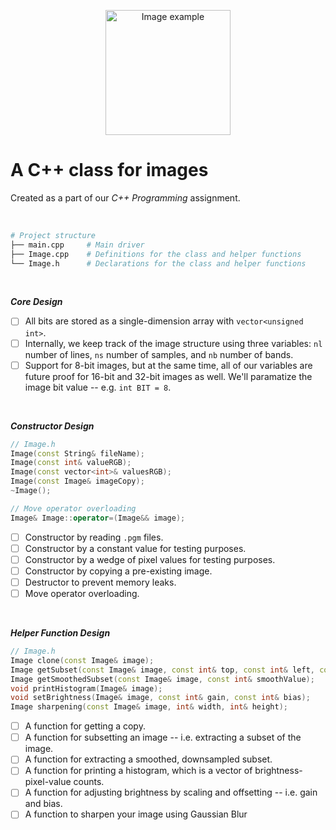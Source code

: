 <p align="center">
  <img alt="Image example" src="https://twemoji.maxcdn.com/v/latest/svg/1f60e.svg" width="200px">
</p>

# A C++ class for images

Created as a part of
our *C++ Programming* assignment.

<br>

```bash
# Project structure
├── main.cpp     # Main driver
├── Image.cpp    # Definitions for the class and helper functions
└── Image.h      # Declarations for the class and helper functions
```

<br>

***Core Design***
- [ ] All bits are stored as a single-dimension array with `vector<unsigned int>`.
- [ ] Internally, we keep track of the image structure using
three variables: `nl` number of lines, `ns` number of samples,
and `nb` number of bands.
- [ ] Support for 8-bit images, but at the same time,
all of our variables are future proof for 16-bit and 32-bit images as well.
We'll paramatize the image bit value -- e.g. `int BIT = 8`.

<br>

***Constructor Design***
```c++
// Image.h
Image(const String& fileName);
Image(const int& valueRGB);
Image(const vector<int>& valuesRGB);
Image(const Image& imageCopy);
~Image();

// Move operator overloading
Image& Image::operator=(Image&& image);
```
- [ ] Constructor by reading `.pgm` files.
- [ ] Constructor by a constant value for testing purposes.
- [ ] Constructor by a wedge of pixel values for testing purposes.
- [ ] Constructor by copying a pre-existing image.
- [ ] Destructor to prevent memory leaks.
- [ ] Move operator overloading.

<!--
MOVE OPERATOR OVERLOADING EXAMPLE
Source: Chapter 18 on our textbook
vector& vector::operator=(vector&& a) // move assignment
{
delete[] elem; // deallocate old space
elem = a.elem; // copy a’s elem and sz
sz = a.sz;
a.elem = nullptr; // make a the empty vector
a.sz = 0;
return *this; // return a self-reference (see §17.10)
}
-->

<br>

***Helper Function Design***
```c++
// Image.h
Image clone(const Image& image);
Image getSubset(const Image& image, const int& top, const int& left, const int& right, const int& bottom);
Image getSmoothedSubset(const Image& image, const int& smoothValue);
void printHistogram(Image& image);
void setBrightness(Image& image, const int& gain, const int& bias);
Image sharpening(const Image& image, int& width, int& height);
```
- [ ] A function for getting a copy.
- [ ] A function for subsetting an image -- i.e.
extracting a subset of the image.
- [ ] A function for extracting a smoothed, downsampled subset.
- [ ] A function for printing a histogram, which is a vector of brightness-pixel-value counts.
- [ ] A function for adjusting brightness by scaling and offsetting
-- i.e. gain and bias.
- [ ] A function to sharpen your image using Gaussian Blur

<br>
<br>
<br>

<!--
TO DO
- How do we make our data structures future proof
for 16-bit and 32-bit images?

HOW TO ADD CO-AUTHORS IN COMMIT MESSAGES:
Co-authored-by: Deepak <77573925+deepakkrish212@users.noreply.github.com>
Co-authored-by: Marcus <79320268+0nab@users.noreply.github.com>
Co-authored-by: Soobin <soobinrho@gmail.com>

